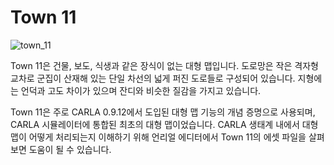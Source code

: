 # Town 11

![town_11](../img/catalogue/maps/town11/town11.webp)

Town 11은 건물, 보도, 식생과 같은 장식이 없는 대형 맵입니다. 도로망은 작은 격자형 교차로 군집이 산재해 있는 단일 차선의 넓게 퍼진 도로들로 구성되어 있습니다. 지형에는 언덕과 고도 차이가 있으며 잔디와 비슷한 질감을 가지고 있습니다.

Town 11은 주로 CARLA 0.9.12에서 도입된 대형 맵 기능의 개념 증명으로 사용되며, CARLA 시뮬레이터에 통합된 최초의 대형 맵이었습니다. CARLA 생태계 내에서 대형 맵이 어떻게 처리되는지 이해하기 위해 언리얼 에디터에서 Town 11의 에셋 파일을 살펴보면 도움이 될 수 있습니다.